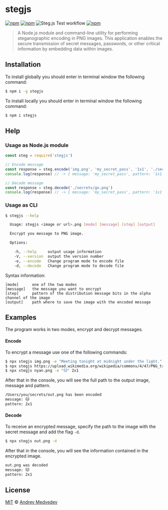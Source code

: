 # stegjs

[![npm](https://img.shields.io/npm/v/stegjs.svg?maxAge=1)](https://www.npmjs.com/package/stegjs) [![npm](https://img.shields.io/npm/dt/stegjs.svg?maxAge=1)](https://www.npmjs.com/package/stegjs) ![Steg.js Test workflow](https://github.com/andmev/stegjs/actions/workflows/test.yml/badge.svg)
[![npm](https://img.shields.io/npm/l/stegjs.svg?maxAge=1)](https://www.npmjs.com/package/stegjs)

> A Node.js module and command-line utility for performing steganographic encoding in PNG images. This application enables the secure transmission of secret messages, passwords, or other critical information by embedding data within images.

## Installation

To install globally you should enter in terminal window the following command:

```sh
$ npm i -g stegjs
```

To install locally you should enter in terminal window the following command:

```sh
$ npm i stegjs
```

## Help

### Usage as Node.js module

```js
const steg = require('stegjs')

// Encode message
const response = steg.encode('img.png', 'my_secret_pass', '1x1', './secrets/go.png')
console.log(response) // -> { message: 'my_secret_pass', pattern: '1x1', output: './secrets/go.png' }

// Decode message
const response = steg.decode('./secrets/go.png')
console.log(response) // -> { message: 'my_secret_pass', pattern: '1x1' }
```

### Usage as CLI

```sh
$ stegjs --help

  Usage: stegjs <image or url>.png [mode] [message] [step] [output]

  Encrypt you message to PNG image.

  Options:

    -h, --help     output usage information
    -V, --version  output the version number
    -e, --encode   Change program mode to encode file
    -d, --decode   Change program mode to decode file
```

Syntax information:

```
[mode]		one of the two modes
[message]	the message you want to encrypt
[step]		pattern of the distribution message bits in the alpha channel of the image
[output]	path where to save the image with the encoded message
```

## Examples

The program works in two modes, encrypt and decrypt messages.

#### Encode

To encrypt a message use one of the following commands:

```sh
$ npx stegjs img.png -e "Meeting tonight at midnight under the light." 5x5
$ npx stegjs https://upload.wikimedia.org/wikipedia/commons/4/47/PNG_transparency_demonstration_1.png -e "my_secret_pass" 1x1 ./secrets/go.png
$ npx stegjs nyan.png -e "🐱" 2x1
```

After that in the console, you will see the full path to the output image, message and pattern.

```sh
/Users/you/secrets/out.png has been encoded
message: 🐱
pattern: 2x1
```

#### Decode

To receive an encrypted message, specify the path to the image with the secret message and add the flag `-d`.

```sh
$ npx stegjs out.png -d
```

After that in the console, you will see the information contained in the encrypted image.

```sh
out.png was decoded
message: 🐱
pattern: 2x1
```

## License

[MIT][license] © [Andrey Medvedev][website]

[license]: http://showalicense.com/?fullname=Andrey%20Medvedev%20%3Ca.medvedev@me.com%3E&year=2016#license-mit
[website]: https://github.com/andmev
